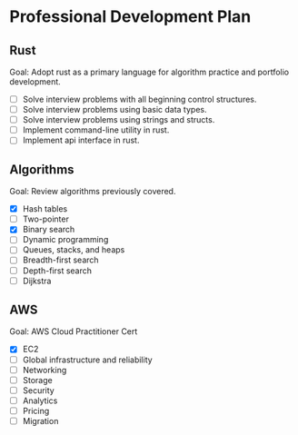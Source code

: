 # Professional Development Plan

## Rust

Goal: Adopt rust as a primary language for algorithm practice and portfolio development.

- [ ] Solve interview problems with all beginning control structures.
- [ ] Solve interview problems using basic data types.
- [ ] Solve interview problems using strings and structs.
- [ ] Implement command-line utility in rust.
- [ ] Implement api interface in rust.

## Algorithms

Goal: Review algorithms previously covered.

- [x] Hash tables
- [ ] Two-pointer
- [x] Binary search
- [ ] Dynamic programming
- [ ] Queues, stacks, and heaps
- [ ] Breadth-first search
- [ ] Depth-first search
- [ ] Dijkstra

## AWS

Goal: AWS Cloud Practitioner Cert

- [x] EC2
- [ ] Global infrastructure and reliability
- [ ] Networking
- [ ] Storage
- [ ] Security
- [ ] Analytics
- [ ] Pricing
- [ ] Migration
